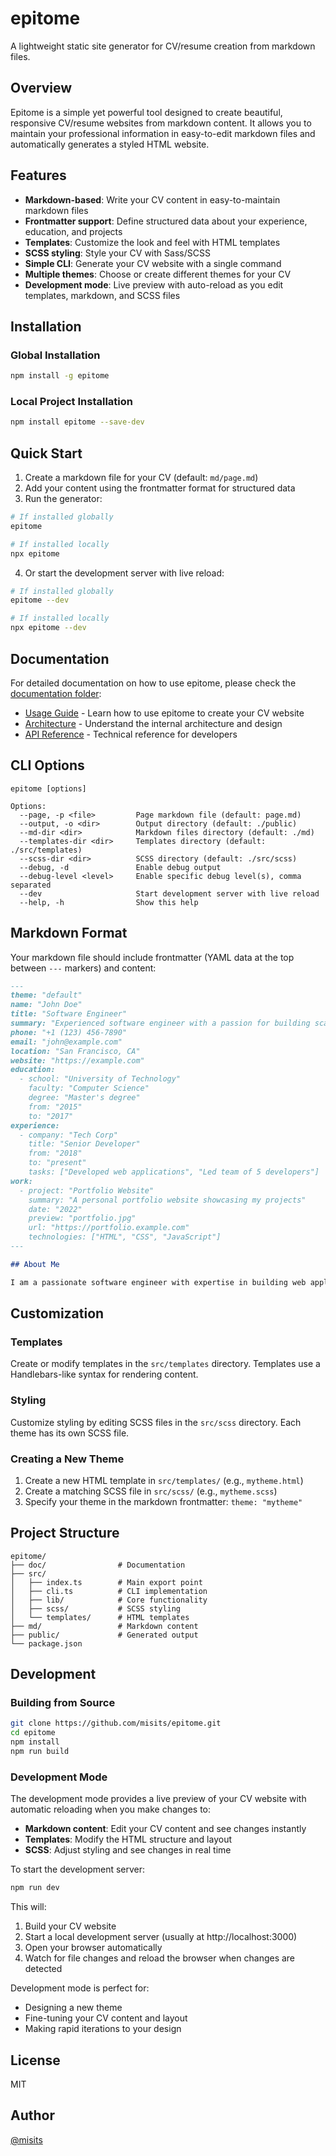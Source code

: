 # epitome

A lightweight static site generator for CV/resume creation from markdown files.

## Overview

Epitome is a simple yet powerful tool designed to create beautiful, responsive CV/resume websites from markdown content. It allows you to maintain your professional information in easy-to-edit markdown files and automatically generates a styled HTML website.

## Features

- **Markdown-based**: Write your CV content in easy-to-maintain markdown files
- **Frontmatter support**: Define structured data about your experience, education, and projects
- **Templates**: Customize the look and feel with HTML templates
- **SCSS styling**: Style your CV with Sass/SCSS
- **Simple CLI**: Generate your CV website with a single command
- **Multiple themes**: Choose or create different themes for your CV
- **Development mode**: Live preview with auto-reload as you edit templates, markdown, and SCSS files

## Installation

### Global Installation

```bash
npm install -g epitome
```

### Local Project Installation

```bash
npm install epitome --save-dev
```

## Quick Start

1. Create a markdown file for your CV (default: `md/page.md`)
2. Add your content using the frontmatter format for structured data
3. Run the generator:

```bash
# If installed globally
epitome

# If installed locally
npx epitome
```

4. Or start the development server with live reload:

```bash
# If installed globally
epitome --dev

# If installed locally
npx epitome --dev
```

## Documentation

For detailed documentation on how to use epitome, please check the [documentation folder](doc/):

- [Usage Guide](doc/usage-guide.md) - Learn how to use epitome to create your CV website
- [Architecture](doc/architecture.md) - Understand the internal architecture and design
- [API Reference](doc/api-reference.md) - Technical reference for developers

## CLI Options

```
epitome [options]

Options:
  --page, -p <file>         Page markdown file (default: page.md)
  --output, -o <dir>        Output directory (default: ./public)
  --md-dir <dir>            Markdown files directory (default: ./md)
  --templates-dir <dir>     Templates directory (default: ./src/templates)
  --scss-dir <dir>          SCSS directory (default: ./src/scss)
  --debug, -d               Enable debug output
  --debug-level <level>     Enable specific debug level(s), comma separated
  --dev                     Start development server with live reload
  --help, -h                Show this help
```

## Markdown Format

Your markdown file should include frontmatter (YAML data at the top between `---` markers) and content:

```markdown
---
theme: "default"
name: "John Doe"
title: "Software Engineer"
summary: "Experienced software engineer with a passion for building scalable web applications."
phone: "+1 (123) 456-7890"
email: "john@example.com"
location: "San Francisco, CA"
website: "https://example.com"
education:
  - school: "University of Technology"
    faculty: "Computer Science"
    degree: "Master's degree"
    from: "2015"
    to: "2017"
experience:
  - company: "Tech Corp"
    title: "Senior Developer"
    from: "2018"
    to: "present"
    tasks: ["Developed web applications", "Led team of 5 developers"]
work:
  - project: "Portfolio Website"
    summary: "A personal portfolio website showcasing my projects"
    date: "2022"
    preview: "portfolio.jpg"
    url: "https://portfolio.example.com"
    technologies: ["HTML", "CSS", "JavaScript"]
---

## About Me

I am a passionate software engineer with expertise in building web applications...
```

## Customization

### Templates

Create or modify templates in the `src/templates` directory. Templates use a Handlebars-like syntax for rendering content.

### Styling

Customize styling by editing SCSS files in the `src/scss` directory. Each theme has its own SCSS file.

### Creating a New Theme

1. Create a new HTML template in `src/templates/` (e.g., `mytheme.html`)
2. Create a matching SCSS file in `src/scss/` (e.g., `mytheme.scss`)
3. Specify your theme in the markdown frontmatter: `theme: "mytheme"`

## Project Structure

```
epitome/
├── doc/                # Documentation
├── src/
│   ├── index.ts        # Main export point
│   ├── cli.ts          # CLI implementation
│   ├── lib/            # Core functionality
│   ├── scss/           # SCSS styling
│   └── templates/      # HTML templates
├── md/                 # Markdown content
├── public/             # Generated output
└── package.json
```

## Development

### Building from Source

```bash
git clone https://github.com/misits/epitome.git
cd epitome
npm install
npm run build
```

### Development Mode

The development mode provides a live preview of your CV website with automatic reloading when you make changes to:

- **Markdown content**: Edit your CV content and see changes instantly
- **Templates**: Modify the HTML structure and layout
- **SCSS**: Adjust styling and see changes in real time

To start the development server:

```bash
npm run dev
```

This will:
1. Build your CV website
2. Start a local development server (usually at http://localhost:3000)
3. Open your browser automatically
4. Watch for file changes and reload the browser when changes are detected

Development mode is perfect for:
- Designing a new theme
- Fine-tuning your CV content and layout
- Making rapid iterations to your design

## License

MIT

## Author

[@misits](https://github.com/misits) 